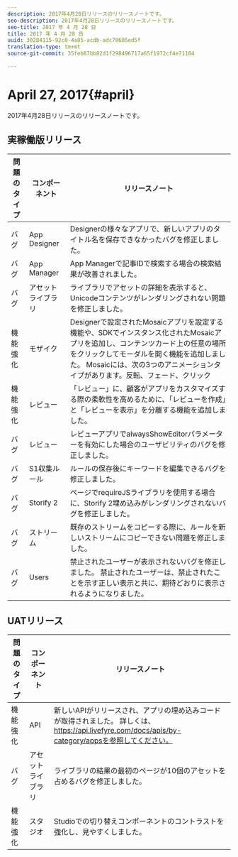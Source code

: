 ```yaml
---
description: 2017年4月28日リリースのリリースノートです。
seo-description: 2017年4月28日リリースのリリースノートです。
seo-title: 2017 年 4 月 28 日
title: 2017 年 4 月 28 日
uuid: 30284115-92c0-4a85-acdb-adc70605ed5f
translation-type: tm+mt
source-git-commit: 35feb87bb82d1f298496717a65f1972cf4e71104

---
```



# April 27, 2017{#april}

2017年4月28日リリースのリリースノートです。

## 実稼働版リリース

| **問題のタイプ** | **コンポーネント** | **リリースノート** |
|---|---|---|
| バグ | App Designer | Designerの様々なアプリで、新しいアプリのタイトル名を保存できなかったバグを修正しました。 |
| バグ | App Manager | App Managerで記事IDで検索する場合の検索結果が改善されました。 |
| バグ | アセットライブラリ | ライブラリでアセットの詳細を表示すると、Unicodeコンテンツがレンダリングされない問題を修正しました。 |
| 機能強化 | モザイク | Designerで設定されたMosaicアプリを設定する機能や、SDKでインスタンス化されたMosaicアプリを追加し、コンテンツカード上の任意の場所をクリックしてモーダルを開く機能を追加しました。 Mosaicには、次の3つのアニメーションタイプがあります。反転、フェード、クリック |
| 機能強化 | レビュー | 「レビュー」に、顧客がアプリをカスタマイズする際の柔軟性を高めるために、「レビューを作成」と「レビューを表示」を分離する機能を追加しました。 |
| バグ | レビュー | レビューアプリでalwaysShowEditorパラメーターを有効にした場合のユーザビリティのバグを修正しました。 |
| バグ | S1収集ルール | ルールの保存後にキーワードを編集できるバグを修正しました。 |
| バグ | Storify 2 | ページでrequireJSライブラリを使用する場合に、Storify 2埋め込みがレンダリングされないバグを修正しました。 |
| バグ | ストリーム | 既存のストリームをコピーする際に、ルールを新しいストリームにコピーできない問題を修正しました。 |
| バグ | Users | 禁止されたユーザーが表示されないバグを修正しました。 禁止されたユーザーは、禁止されたことを示す正しい表示と共に、期待どおりに表示されるようになりました。 |

## UATリリース

| **問題のタイプ** | **コンポーネント** | **リリースノート** |
|---|---|---|
| 機能強化 | API | 新しいAPIがリリースされ、アプリの埋め込みコードが取得されました。 詳しくは、https://api.livefyre.com/docs/apis/by-category/appsを参照してください。 |
| バグ | アセットライブラリ | ライブラリの結果の最初のページが10個のアセットを占めるバグを修正しました。 |
| 機能強化 | スタジオ | Studioでの切り替えコンポーネントのコントラストを強化し、見やすくしました。 |

